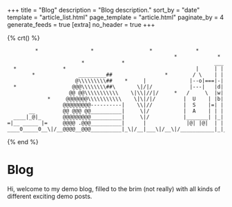 +++
title = "Blog"
description = "Blog description."
sort_by = "date"
template = "article_list.html"
page_template = "article.html"
paginate_by = 4
generate_feeds = true
[extra]
no_header = true
+++

{% crt() %}
```
         *                 *                  *              *
                                                      *             *
                        *            *                             ___
  *               *                                          |     | |
        *              _________##                 *        / \    | |
                      @\\\\\\\\\##    *     |              |--o|===|-|
  *                  @@@\\\\\\\\##\       \|/|/            |---|   |d|
                    @@ @@\\\\\\\\\\\    \|\\|//|/     *   /     \  |w|
             *     @@@@@@@\\\\\\\\\\\    \|\|/|/         |  U    | |b|
                  @@@@@@@@@----------|    \\|//          |  S    |=| |
       __         @@ @@@ @@__________|     \|/           |  A    | | |
  ____|_@|_       @@@@@@@@@__________|     \|/           |_______| |_|
=|__ _____ |=     @@@@ .@@@__________|      |             |@| |@|  | |
____0_____0__\|/__@@@@__@@@__________|_\|/__|___\|/__\|/___________|_|_
```
{% end %}

# Blog

Hi, welcome to my demo blog, filled to the brim (not really) with all kinds of different exciting demo posts.
